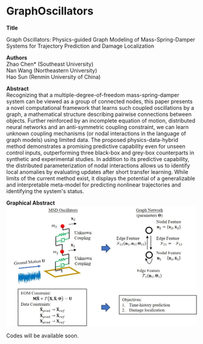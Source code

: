 # GraphOscillators
**Title**

Graph Oscillators: Physics-guided Graph Modeling of Mass-Spring-Damper Systems for Trajectory Prediction and Damage Localization

**Authors**  
Zhao Chen* (Southeast University)  
Nan Wang (Northeastern University)  
Hao Sun (Renmin University of China)

**Abstract**  
Recognizing that a multiple-degree-of-freedom mass-spring-damper system can be viewed as a group of connected nodes, this paper presents a novel computational framework that learns such coupled oscillations by a graph, a mathematical structure describing pairwise connections between objects. Further reinforced by an incomplete equation of motion, distributed neural networks and an anti-symmetric coupling constraint, we can learn unknown coupling mechanisms (or nodal interactions in the language of graph models) using limited data. The proposed physics-data-hybrid method demonstrates a promising predictive capability even for unseen control inputs, outperforming three black-box and grey-box counterparts in synthetic and experimental studies. In addition to its predictive capability, the distributed parameterization of nodal interactions allows us to identify local anomalies by evaluating updates after short transfer learning. While limits of the current method exist, it displays the potential of a generalizable and interpretable meta-model for predicting nonlinear trajectories and identifying the system's status.

**Graphical Abstract**  
<img src="concept.jpg" alt="drawing" width="750"/>

Codes will be available soon.
